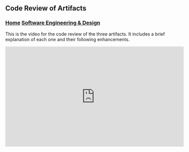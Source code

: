 ## Code Review of Artifacts

### [Home](https://ihza430.github.io)  [Software Engineering & Design](/software_design.html)

This is the video for the code review of the three artifacts. It includes a brief explanation of each one and their following enhancements.

<iframe width="560" height="315" src="https://www.youtube.com/embed/KI_oImgQkEo" frameborder="0" allow="accelerometer; autoplay; encrypted-media; gyroscope; picture-in-picture" allowfullscreen></iframe>
